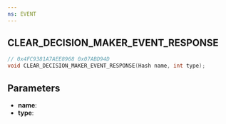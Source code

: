 ```yaml
---
ns: EVENT
---
```

## CLEAR_DECISION_MAKER_EVENT_RESPONSE

```c
// 0x4FC9381A7AEE8968 0x07ABD94D
void CLEAR_DECISION_MAKER_EVENT_RESPONSE(Hash name, int type);
```


## Parameters
* **name**: 
* **type**: 

